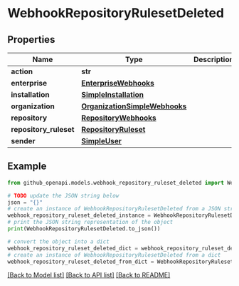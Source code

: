 # WebhookRepositoryRulesetDeleted


## Properties

Name | Type | Description | Notes
------------ | ------------- | ------------- | -------------
**action** | **str** |  | 
**enterprise** | [**EnterpriseWebhooks**](EnterpriseWebhooks.md) |  | [optional] 
**installation** | [**SimpleInstallation**](SimpleInstallation.md) |  | [optional] 
**organization** | [**OrganizationSimpleWebhooks**](OrganizationSimpleWebhooks.md) |  | [optional] 
**repository** | [**RepositoryWebhooks**](RepositoryWebhooks.md) |  | [optional] 
**repository_ruleset** | [**RepositoryRuleset**](RepositoryRuleset.md) |  | 
**sender** | [**SimpleUser**](SimpleUser.md) |  | 

## Example

```python
from github_openapi.models.webhook_repository_ruleset_deleted import WebhookRepositoryRulesetDeleted

# TODO update the JSON string below
json = "{}"
# create an instance of WebhookRepositoryRulesetDeleted from a JSON string
webhook_repository_ruleset_deleted_instance = WebhookRepositoryRulesetDeleted.from_json(json)
# print the JSON string representation of the object
print(WebhookRepositoryRulesetDeleted.to_json())

# convert the object into a dict
webhook_repository_ruleset_deleted_dict = webhook_repository_ruleset_deleted_instance.to_dict()
# create an instance of WebhookRepositoryRulesetDeleted from a dict
webhook_repository_ruleset_deleted_from_dict = WebhookRepositoryRulesetDeleted.from_dict(webhook_repository_ruleset_deleted_dict)
```
[[Back to Model list]](../README.md#documentation-for-models) [[Back to API list]](../README.md#documentation-for-api-endpoints) [[Back to README]](../README.md)



